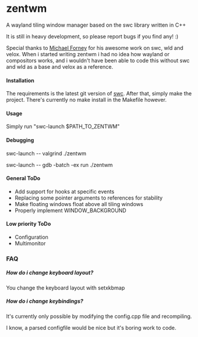 zentwm
======

A wayland tiling window manager based on the swc library written in C++

It is still in heavy development, so please report bugs if you find any! :)

Special thanks to [Michael Forney](https://github.com/michaelforney/) for his awesome work on swc, wld and velox.
When i started writing zentwm i had no idea how wayland or compositors works, and i wouldn't have been able to code this without swc and wld as a base and velox as a reference.

#### Installation

The requirements is the latest git version of [swc](https://github.com/michaelforney/swc).
After that, simply make the project.
There's currently no make install in the Makefile however.

#### Usage

Simply run "swc-launch $PATH_TO_ZENTWM"


#### Debugging

swc-launch -- valgrind ./zentwm

swc-launch -- gdb -batch -ex run ./zentwm

#### General ToDo

- Add support for hooks at specific events
- Replacing some pointer arguments to references for stability
- Make floating windows float above all tiling windows
- Properly implement WINDOW_BACKGROUND

#### Low priority ToDo
- Configuration
- Multimonitor

### FAQ

##### How do i change keyboard layout?

You change the keyboard layout with setxkbmap

##### How do i change keybindings?

It's currently only possible by modifying the config.cpp file and recompiling.

I know, a parsed configfile would be nice but it's boring work to code.
